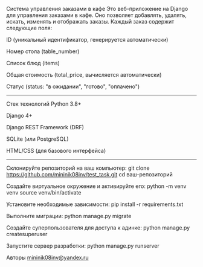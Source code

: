 Система управления заказами в кафе
Это веб-приложение на Django для управления заказами в кафе. Оно позволяет добавлять, удалять, искать, изменять и отображать заказы. Каждый заказ содержит следующие поля:

ID (уникальный идентификатор, генерируется автоматически)

Номер стола (table_number)

Список блюд (items)

Общая стоимость (total_price, вычисляется автоматически)

Статус (status: "в ожидании", "готово", "оплачено")


----------------------------------


Стек технологий
Python 3.8+

Django 4+

Django REST Framework (DRF)

SQLite (или PostgreSQL)

HTML/CSS (для базового интерфейса)

--------------------------------

Склонируйте репозиторий на ваш компьютер:
git clone https://github.com/mininik08inv/test_task.git
cd ваш-репозиторий

Создайте виртуальное окружение и активируйте его:
python -m venv venv
source venv/bin/activate

Установите необходимые зависимости:
pip install -r requirements.txt

Выполните миграции:
python manage.py migrate

Создайте суперпользователя для доступа к адинке:
python manage.py createsuperuser

Запустите сервер разработки:
python manage.py runserver


Авторы
  mininik08inv@yandex.ru
